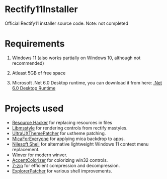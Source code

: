 # Rectify11Installer
Official Rectify11 installer source code. Note: not completed
# Requirements

1. Windows 11 (also works partially on Windows 10, although not recommended)

2. Atleast 5GB of free space

3. Microsoft .Net 6.0 Desktop runtime, you can download it from here: [.Net 6.0 Desktop Runtime](https://dotnet.microsoft.com/en-us/download/dotnet/thank-you/runtime-desktop-6.0.7-windows-x64-installer)

# Projects used
- [Resource Hacker](http://www.angusj.com/resourcehacker/) for replacing resources in files
- [Libmsstyle](https://github.com/nptr/msstyleEditor) for rendering controls from rectify msstyles.
- [UltraUXThemePatcher](https://mhoefs.eu/software_uxtheme.php) for uxtheme patching.
- [MicaForEveryone](https://github.com/MicaForEveryone/MicaForEveryone) for applying mica backdrop to apps.
- [Nilesoft Shell](https://nilesoft.org/) for alternative lightweight Windows 11 context menu replacement.
- [Winver](https://github.com/rounk-ctrl/Winver) for modern winver.
- [AccentColorizer](https://github.com/krlvm/AccentColorizer) for colorizing win32 controls.
- [7-zip](https://7-zip.org/) for efficient compression and decompression.
- [ExplorerPatcher](https://github.com/valinet/ExplorerPatcher) for various shell improvements.
